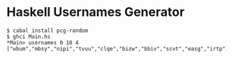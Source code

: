 # Haskell Usernames Generator

```console
$ cabal install pcg-random
$ ghci Main.hs
*Main> usernames 0 10 4
["wbum","mbsy","nipi","tvuu","clqe","bizw","bbiv","scvt","easg","irtp"]
```
